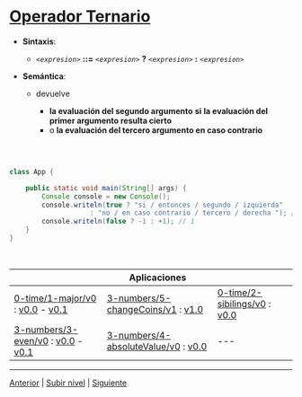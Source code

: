 # [Operador Ternario](../u2ternaryOperator/README.md)
* **Sintaxis**:

	+ *`<expresion>`* **::=** *`<expresion>`* **?** *`<expresion>`* **:** *`<expresion>`*
* **Semántica**:
	+ devuelve
	
		- **la evaluación del segundo argumento** **si** **la evaluación del primer argumento resulta cierto**
		- o **la evaluación del tercero argumento en caso contrario**

<br>

```java

class App {

    public static void main(String[] args) {
        Console console = new Console();
        console.writeln(true ? "si / entonces / segundo / izquierda" 
                    : "no / en caso contrario / tercero / derecha "); // si / entonces / segundo / izquierda
        console.writeln(false ? -1 : +1); // 1
    }
}
```
<br>

|  |**Aplicaciones** | |
| --- | --- | --- |
| [0-time/1-major/v0](https://github.com/USantaTecla-0-domains/0-simpleDomains/blob/master/docs/0-time.md#1-majorv0) : [v0.0](https://github.com/USantaTecla-tech-java/src/blob/main/src/main/java/es/usantatecla/a0_time/a1_major/v0_0/App.java) - [v0.1](https://github.com/USantaTecla-tech-java/src/blob/main/src/main/java/es/usantatecla/a0_time/a1_major/v0_1/App.java) | [3-numbers/5-changeCoins/v1](https://github.com/USantaTecla-0-domains/0-simpleDomains/blob/master/docs/3-numbers.md#5-changecoinsv1) : [v1.0](https://github.com/USantaTecla-tech-java/src/blob/main/src/main/java/es/usantatecla/a3_numbers/a5_changeCoins/v1_0/App.java) | [0-time/2-sibilings/v0](https://github.com/USantaTecla-0-domains/0-simpleDomains/blob/master/docs/0-time.md#2-sibilingsv0) : [v0.0](https://github.com/USantaTecla-tech-java/src/blob/main/src/main/java/es/usantatecla/a0_time/a2_sibilings/v0_0/App.java) 
| [3-numbers/3-even/v0](https://github.com/USantaTecla-0-domains/0-simpleDomains/blob/master/docs/3-numbers.md#3-evenv0) : [v0.0](https://github.com/USantaTecla-tech-java/src/blob/main/src/main/java/es/usantatecla/a3_numbers/a3_even/v0_0/App.java) - [v0.1](https://github.com/USantaTecla-tech-java/src/blob/main/src/main/java/es/usantatecla/a3_numbers/a3_even/v0_1/App.java) | [3-numbers/4-absoluteValue/v0](https://github.com/USantaTecla-0-domains/0-simpleDomains/blob/master/docs/3-numbers.md#4-absolutevaluev0) : [v0.0](https://github.com/USantaTecla-tech-java/src/blob/main/src/main/java/es/usantatecla/a3_numbers/a4_absoluteValue/v0_0/App.java) | --- |

---

[Anterior](../u1bitwiseOperators/README.md) | [Subir nivel](../README.md) | [Siguiente](../u3compoundOperators/README.md)
